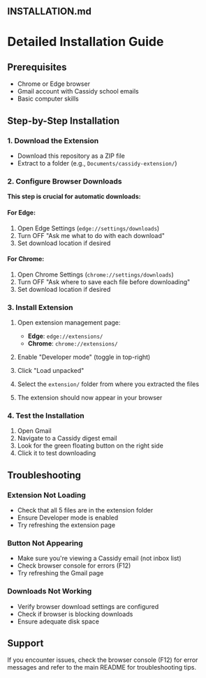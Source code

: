 ## INSTALLATION.md

# Detailed Installation Guide

## Prerequisites
- Chrome or Edge browser
- Gmail account with Cassidy school emails
- Basic computer skills

## Step-by-Step Installation

### 1. Download the Extension
- Download this repository as a ZIP file
- Extract to a folder (e.g., `Documents/cassidy-extension/`)

### 2. Configure Browser Downloads
**This step is crucial for automatic downloads:**

#### For Edge:
1. Open Edge Settings (`edge://settings/downloads`)
2. Turn OFF "Ask me what to do with each download"
3. Set download location if desired

#### For Chrome:
1. Open Chrome Settings (`chrome://settings/downloads`)
2. Turn OFF "Ask where to save each file before downloading"
3. Set download location if desired

### 3. Install Extension
1. Open extension management page:
   - **Edge**: `edge://extensions/`
   - **Chrome**: `chrome://extensions/`

2. Enable "Developer mode" (toggle in top-right)

3. Click "Load unpacked"

4. Select the `extension/` folder from where you extracted the files

5. The extension should now appear in your browser

### 4. Test the Installation
1. Open Gmail
2. Navigate to a Cassidy digest email
3. Look for the green floating button on the right side
4. Click it to test downloading

## Troubleshooting

### Extension Not Loading
- Check that all 5 files are in the extension folder
- Ensure Developer mode is enabled
- Try refreshing the extension page

### Button Not Appearing
- Make sure you're viewing a Cassidy email (not inbox list)
- Check browser console for errors (F12)
- Try refreshing the Gmail page

### Downloads Not Working
- Verify browser download settings are configured
- Check if browser is blocking downloads
- Ensure adequate disk space

## Support
If you encounter issues, check the browser console (F12) for error messages and refer to the main README for troubleshooting tips.
